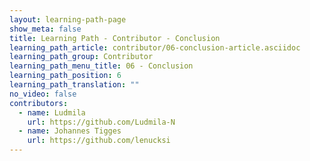 ```yaml
---
layout: learning-path-page
show_meta: false
title: Learning Path - Contributor - Conclusion
learning_path_article: contributor/06-conclusion-article.asciidoc
learning_path_group: Contributor
learning_path_menu_title: 06 - Conclusion
learning_path_position: 6
learning_path_translation: ""
no_video: false
contributors:
  - name: Ludmila
    url: https://github.com/Ludmila-N
  - name: Johannes Tigges
    url: https://github.com/lenucksi
---
```

<!--- This file autogenerated from https://github.com/InnerSourceCommons/InnerSourceLearningPath/blob/master/scripts/generate_learning_path_markdown.js -->